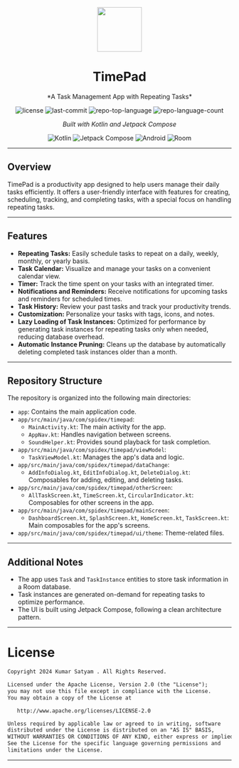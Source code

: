 <p align="center">
  <img src="https://cdn-icons-png.flaticon.com/512/6295/6295417.png" width="100" />
</p>
<p align="center">
    <h1 align="center">TimePad</h1>
</p>
<p align="center">
    *A Task Management App with Repeating Tasks*
</p>
<p align="center">
    <img src="https://img.shields.io/github/license/TheSpideX/TimePad?style=flat&color=0080ff" alt="license">
    <img src="https://img.shields.io/github/last-commit/TheSpideX/TimePad?style=flat&logo=git&logoColor=white&color=0080ff" alt="last-commit">
    <img src="https://img.shields.io/github/languages/top/TheSpideX/TimePad?style=flat&color=0080ff" alt="repo-top-language">
    <img src="https://img.shields.io/github/languages/count/TheSpideX/TimePad?style=flat&color=0080ff" alt="repo-language-count">
</p>

<p align="center">
    <em>Built with Kotlin and Jetpack Compose</em>
</p>
<p align="center">
    <img src="https://img.shields.io/badge/Kotlin-7F52FF.svg?style=flat&logo=Kotlin&logoColor=white" alt="Kotlin">
    <img src="https://img.shields.io/badge/Jetpack_Compose-4285F4.svg?style=flat&logo=Jetpack%20Compose&logoColor=white" alt="Jetpack Compose">
    <img src="https://img.shields.io/badge/Android-3DDC84.svg?style=flat&logo=Android&logoColor=white" alt="Android">
    <img src="https://img.shields.io/badge/Room-000000.svg?style=flat&logoColor=white" alt="Room">
</p>

---

## Overview

TimePad is a productivity app designed to help users manage their daily tasks efficiently. It offers a user-friendly interface with features for creating, scheduling, tracking, and completing tasks, with a special focus on handling repeating tasks. 

---

## Features

- **Repeating Tasks:**  Easily schedule tasks to repeat on a daily, weekly, monthly, or yearly basis.
- **Task Calendar:**  Visualize and manage your tasks on a convenient calendar view.
- **Timer:** Track the time spent on your tasks with an integrated timer.
- **Notifications and Reminders:** Receive notifications for upcoming tasks and reminders for scheduled times.
- **Task History:**  Review your past tasks and track your productivity trends.
- **Customization:**  Personalize your tasks with tags, icons, and notes.
- **Lazy Loading of Task Instances:**  Optimized for performance by generating task instances for repeating tasks only when needed, reducing database overhead.
- **Automatic Instance Pruning:**  Cleans up the database by automatically deleting completed task instances older than a month.

---

## Repository Structure

The repository is organized into the following main directories:

- `app`: Contains the main application code.
- `app/src/main/java/com/spidex/timepad`:
    - `MainActivity.kt`: The main activity for the app.
    - `AppNav.kt`: Handles navigation between screens.
    - `SoundHelper.kt`: Provides sound playback for task completion.
- `app/src/main/java/com/spidex/timepad/viewModel`:
    - `TaskViewModel.kt`:  Manages the app's data and logic.
- `app/src/main/java/com/spidex/timepad/dataChange`:
    - `AddInfoDialog.kt`, `EditInfoDialog.kt`, `DeleteDialog.kt`: Composables for adding, editing, and deleting tasks.
- `app/src/main/java/com/spidex/timepad/otherScreen`:
    - `AllTaskScreen.kt`, `TimeScreen.kt`, `CircularIndicator.kt`: Composables for other screens in the app.
- `app/src/main/java/com/spidex/timepad/mainScreen`:
    - `DashboardScreen.kt`, `SplashScreen.kt`, `HomeScreen.kt`, `TaskScreen.kt`: Main composables for the app's screens.
- `app/src/main/java/com/spidex/timepad/ui/theme`: Theme-related files.

---
## Additional Notes

- The app uses `Task` and `TaskInstance` entities to store task information in a Room database.
- Task instances are generated on-demand for repeating tasks to optimize performance.
- The UI is built using Jetpack Compose, following a clean architecture pattern.

---
# License
```xml
Copyright 2024 Kumar Satyam . All Rights Reserved.

Licensed under the Apache License, Version 2.0 (the "License");
you may not use this file except in compliance with the License.
You may obtain a copy of the License at

   http://www.apache.org/licenses/LICENSE-2.0

Unless required by applicable law or agreed to in writing, software
distributed under the License is distributed on an "AS IS" BASIS,
WITHOUT WARRANTIES OR CONDITIONS OF ANY KIND, either express or implied.
See the License for the specific language governing permissions and
limitations under the License.
```
---
